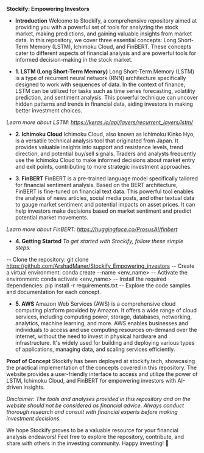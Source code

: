 **Stockify: Empowering Investors**
 
- **Introduction** 
Welcome to Stockify, a comprehensive repository aimed at providing you with a powerful set of tools for analyzing the stock market, making predictions, and gaining valuable insights from market data. In this repository, we cover three essential concepts: Long Short-Term Memory (LSTM), Ichimoku Cloud, and FinBERT. These concepts cater to different aspects of financial analysis and are powerful tools for informed decision-making in the stock market.

- **1. LSTM (Long Short-Term Memory)**
Long Short-Term Memory (LSTM) is a type of recurrent neural network (RNN) architecture specifically designed to work with sequences of data. In the context of finance, LSTM can be utilized for tasks such as time series forecasting, volatility prediction, and sentiment analysis. This powerful technique can uncover hidden patterns and trends in financial data, aiding investors in making better investment choices.

*Learn more about LSTM: https://keras.io/api/layers/recurrent_layers/lstm/*

- **2. Ichimoku Cloud**
Ichimoku Cloud, also known as Ichimoku Kinko Hyo, is a versatile technical analysis tool that originated from Japan. It provides valuable insights into support and resistance levels, trend direction, and potential buy/sell signals. Traders and analysts frequently use the Ichimoku Cloud to make informed decisions about market entry and exit points, contributing to more strategic investment approaches.

- **3. FinBERT**
FinBERT is a pre-trained language model specifically tailored for financial sentiment analysis. Based on the BERT architecture, FinBERT is fine-tuned on financial text data. This powerful tool enables the analysis of news articles, social media posts, and other textual data to gauge market sentiment and potential impacts on asset prices. It can help investors make decisions based on market sentiment and predict potential market movements.

*Learn more about FinBERT: https://huggingface.co/ProsusAI/finbert*

- **4. Getting Started**
*To get started with Stockify, follow these simple steps:*

-- Clone the repository: git clone https://github.com/ArshadManer/Stockify_Empowering_investors
-- Create a virtual environment: conda create --name <env_name>
-- Activate the environment: conda activate <env_name>
-- Install the required dependencies: pip install -r requirements.txt
-- Explore the code samples and documentation for each concept.

- **5. AWS**
Amazon Web Services (AWS) is a comprehensive cloud computing platform provided by Amazon. It offers a wide range of cloud services, including computing power, storage, databases, networking, analytics, machine learning, and more. AWS enables businesses and individuals to access and use computing resources on-demand over the internet, without the need to invest in physical hardware and infrastructure. It's widely used for building and deploying various types of applications, managing data, and scaling services efficiently.


**Proof of Concept**
Stockify has been deployed at stockify.tech, showcasing the practical implementation of the concepts covered in this repository. The website provides a user-friendly interface to access and utilize the power of LSTM, Ichimoku Cloud, and FinBERT for empowering investors with AI-driven insights.

*Disclaimer: The tools and analyses provided in this repository and on the website should not be considered as financial advice. Always conduct thorough research and consult with financial experts before making investment decisions.*

We hope Stockify proves to be a valuable resource for your financial analysis endeavors! Feel free to explore the repository, contribute, and share with others in the investing community. Happy investing! 🚀
